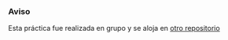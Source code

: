 ### Aviso
Esta práctica fue realizada en grupo y se aloja en [otro repositorio](https://github.com/martinalonsov/compDist/tree/master/CDPractica3)
